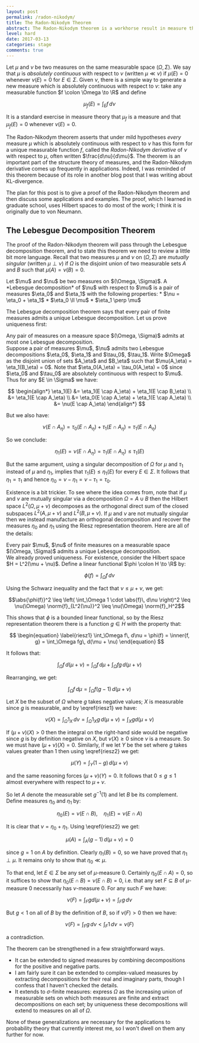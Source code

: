 ```yaml
---
layout: post
permalink: /radon-nikodym/
title: The Radon-Nikodym Theorem
abstract: The Radon-Nikodym theorem is a workhorse result in measure theory, with numerous applications to probability dynamics (such as the existence of conditional expectations and the existence of KL-divergence).  I will give a simple proof using Hilbert spaces.
level: hard
date: 2017-03-13
categories: stage
comments: true
---
```


Let $\mu$ and $\nu$ be two measures on the same measurable space $(\Omega, \Sigma)$.  We say that $\mu$ is *absolutely continuous* with respect to $\nu$ (written $\mu \ll \nu$) if $\mu(E) = 0$ whenever $\nu(E) = 0$ for $E \in \Sigma$.  Given $\nu$, there is a simple way to generate a new measure which is absolutely continuous with respect to $\nu$: take any measurable function $f \colon \Omega \to \R$ and define

$$\mu_f(E) = \int_E f\, d\nu$$

It is a standard exercise in measure theory that $\mu_f$ is a measure and that $\mu_f(E) = 0$ whenever $\nu(E) = 0$.

The Radon-Nikodym theorem asserts that under mild hypotheses *every* measure $\mu$ which is absolutely continuous with respect to $\nu$ has this form for a unique measurable function $f$, called the *Radon-Nikodym derivative* of $\nu$ with respect to $\mu$, often written $\frac{d\nu}{d\mu}$.  The theorem is an important part of the structure theory of measures, and the Radon-Nikodym derivative comes up frequently in applications.  Indeed, I was reminded of this theorem because of its role in another blog post that I was writing about KL-divergence.

The plan for this post is to give a proof of the Radon-Nikodym theorem and then discuss some applications and examples.  The proof, which I learned in graduate school, uses Hilbert spaces to do most of the work; I think it is originally due to von Neumann.

## The Lebesgue Decomposition Theorem

The proof of the Radon-Nikodym theorem will pass through the Lebesgue decomposition theorem, and to state this theorem we need to review a little bit more language.  Recall that two measures $\mu$ and $\nu$ on $(\Omega, \Sigma)$ are *mutually singular* (written $\mu \perp \nu$) if $\Omega$ is the disjoint union of two measurable sets $A$ and $B$ such that $\mu(A) = \nu(B) = 0$.

<div class="definition">
Let $\mu$ and $\nu$ be two measures on $(\Omega, \Sigma)$.  A *Lebesgue decomposition* of $\nu$ with respect to $\mu$ is a pair of measures $\eta_0$ and $\eta_1$ with the following properties:
* $\nu = \eta_0 + \eta_1$
* $\eta_0 \ll \mu$
* $\eta_1 \perp \mu$
</div>

The Lebesgue decomposition theorem says that every pair of finite measures admits a unique Lebesgue decomposition.  Let us prove uniqueness first:

<div class="lemma">
Any pair of measures on a measure space $(\Omega, \Sigma)$ admits at most one Lebesgue decomposition.
</div>
<div class="proof">
Suppose a pair of measures $\mu$, $\nu$ admits two Lebesgue decompositions $\eta_0$, $\eta_1$ and $\tau_0$, $\tau_1$.  Write $\Omega$ as the disjoint union of sets $A_\eta$ and $B_\eta$ such that $\mu(A_\eta) = \eta_1(B_\eta) = 0$.  Note that $\eta_0(A_\eta) = \tau_0(A_\eta) = 0$ since $\eta_0$ and $\tau_0$ are absolutely continuous with respect to $\mu$.  Thus for any $E \in \Sigma$ we have:

$$
\begin{align*}
\eta_1(E) &= \eta_1(E \cap A_\eta) + \eta_1(E \cap B_\eta) \\
&= \eta_1(E \cap A_\eta) \\
&= \eta_0(E \cap A_\eta) + \eta_1(E \cap A_\eta) \\
&= \nu(E \cap A_\eta)
\end{align*}
$$

But we also have:

$$\nu(E \cap A_\eta) = \tau_0(E \cap A_\eta) + \tau_1(E \cap A_\eta) = \tau_1(E \cap A_\eta)$$

So we conclude:

$$\eta_1(E) = \nu(E \cap A_\eta) = \tau_1(E \cap A_\eta) \leq \tau_1(E)$$

But the same argument, using a singular decomposition of $\Omega$ for $\mu$ and $\tau_1$ instead of $\mu$ and $\eta_1$, implies that $\tau_1(E) \leq \eta_1(E)$ for every $E \in \Sigma$.  It follows that $\eta_1 = \tau_1$ and hence $\eta_0 = \nu - \eta_1 = \nu - \tau_1 = \tau_0$.  
</div>

Existence is a bit trickier.  To see where the idea comes from, note that if $\mu$ and $\nu$ are mutually singular via a decomposition $\Omega = A \cup B$ then the Hilbert space $L^2(\Omega, \mu + \nu)$ decomposes as the orthogonal direct sum of the closed subspaces $L^2(A, \mu + \nu)$ and $L^2(B, \mu + \nu)$.  If $\mu$ and $\nu$ are not mutually singular then we instead manufacture an orthogonal decomposition and recover the measures $\eta_0$ and $\eta_1$ using the Riesz representation theorem.  Here are all of the details:

<div class="theorem">
Every pair $\mu$, $\nu$ of finite measures on a measurable space $(\Omega, \Sigma)$ admits a unique Lebesgue decomposition.
</div>
<div class="proof">
We already proved uniqueness.  For existence, consider the Hilbert space $H = L^2(\mu + \nu)$.  Define a linear functional $\phi \colon H \to \R$ by:

$$\phi(f) = \int_\Omega f\, d\nu$$

Using the Schwarz inequality and the fact that $\nu \leq \mu + \nu$, we get:

$$\abs{\phi(f)}^2 \leq \left( \int_\Omega 1 \cdot \abs{f}\, d\nu \right)^2 \leq \nu(\Omega) \norm{f}_{L^2(\nu)}^2 \leq \nu(\Omega) \norm{f}_H^2$$

This shows that $\phi$ is a bounded linear functional, so by the Riesz representation theorem there is a function $g \in H$ with the property that:

$$
\begin{equation} \label{riesz1}
\int_\Omega f\, d\nu = \phi(f) = \inner{f, g} = \int_\Omega fg\, d(\mu + \nu)
\end{equation}
$$

It follows that:

$$\int_\Omega f\, d(\mu + \nu) = \int_\Omega f\, d\mu + \int_\Omega fg\, d(\mu + \nu)$$

Rearranging, we get:

$$
\begin{equation} \label{riesz2}
\int_\Omega f\, d\mu = \int_\Omega f(g - 1)\, d(\mu + \nu)
\end{equation}
$$

Let $X$ be the subset of $\Omega$ where $g$ takes negative values; $X$ is measurable since $g$ is measurable, and by \eqref{riesz1} we have:

$$\nu(X) = \int_\Omega 1_X\, d\nu = \int_\Omega 1_X g\, d(\mu + \nu) = \int_X g d(\mu + \nu)$$

If $(\mu + \nu)(X) > 0$ then the integral on the right-hand side would be negative since $g$ is by definition negative on $X$, but $\nu(X) \geq 0$ since $\nu$ is a measure.  So we must have $(\mu + \nu)(X) = 0$.  Similarly, if we let $Y$ be the set where $g$ takes values greater than $1$ then using \eqref{riesz2} we get:

$$\mu(Y) = \int_Y (1 - g)\, d(\mu + \nu)$$

and the same reasoning forces $(\mu + \nu)(Y) = 0$.  It follows that $0 \leq g \leq 1$ almost everywhere with respect to $\mu + \nu$.

So let $A$ denote the measurable set $g^{-1}(1)$ and let $B$ be its complement.  Define measures $\eta_0$ and $\eta_1$ by:

$$\eta_0(E) = \nu(E \cap B), \quad \eta_1(E) = \nu(E \cap A)$$

It is clear that $\nu = \eta_0 + \eta_1$.  Using \eqref{riesz2} we get:

$$\mu(A) = \int_A (g - 1)\, d(\mu + \nu) = 0$$

since $g = 1$ on $A$ by definition.  Clearly $\eta_1(B) = 0$, so we have proved that $\eta_1 \perp \mu$.  It remains only to show that $\eta_0 \ll \mu$.

To that end, let $E \in \Sigma$ be any set of $\mu$-measure $0$.  Certainly $\eta_0(E \cap A) = 0$, so it suffices to show that $\eta_0(E \cap B) = \nu(E \cap B) = 0$, i.e. that any set $F \subseteq B$ of $\mu$-measure $0$ necessarily has $\nu$-measure $0$.  For any such $F$ we have:

$$\nu(F) = \int_F g d(\mu + \nu) = \int_F g\, d\nu$$

But $g < 1$ on all of $B$ by the definition of $B$, so if $\nu(F) > 0$ then we have:

$$\nu(F) = \int_F g\, d\nu < \int_F 1\, d\nu = \nu(F)$$

a contradiction.
</div>

The theorem can be strengthened in a few straightforward ways.  

* It can be extended to signed measures by combining decompositions for the positive and negative parts.  
* I am fairly sure it can be extended to complex-valued measures by extracting decompositions for their real and imaginary parts, though I confess that I haven't checked the details.  
* It extends to $\sigma$-finite measures: express $\Omega$ as the increasing union of measurable sets on which both measures are finite and extract decompositions on each set; by uniqueness these decompositions will extend to measures on all of $\Omega$.  

None of these generalizations are necessary for the applications to probability theory that currently interest me, so I won't dwell on them any further for now.
